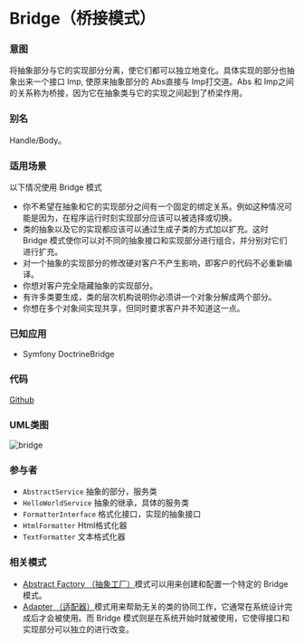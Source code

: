 # Bridge（桥接模式）

### 意图
将抽象部分与它的实现部分分离，使它们都可以独立地变化。具体实现的部分也抽象出来一个接口 Imp, 使原来抽象部分的 Abs直接与 Imp打交道。Abs 和 Imp之间的关系称为桥接，因为它在抽象类与它的实现之间起到了桥梁作用。

### 别名
Handle/Body。

### 适用场景
以下情况使用 Bridge 模式
* 你不希望在抽象和它的实现部分之间有一个固定的绑定关系。例如这种情况可能是因为，在程序运行时刻实现部分应该可以被选择或切换。
* 类的抽象以及它的实现都应该可以通过生成子类的方式加以扩充。这时 Bridge 模式使你可以对不同的抽象接口和实现部分进行组合，并分别对它们进行扩充。
* 对一个抽象的实现部分的修改硬对客户不产生影响，即客户的代码不必重新编译。
* 你想对客户完全隐藏抽象的实现部分。
* 有许多类要生成，类的层次机构说明你必须讲一个对象分解成两个部分。
* 你想在多个对象间实现共享，但同时要求客户并不知道这一点。

### 已知应用
* Symfony DoctrineBridge

### 代码
[Github](https://github.com/alitain/design-pattern/tree/master/src/Structural/Bridge)

### UML类图
![bridge](http://ohtd7tndv.bkt.clouddn.com/dp_bridge.png)

### 参与者
* `AbstractService` 抽象的部分，服务类
* `HelloWorldService` 抽象的继承，具体的服务类
* `FormatterInterface` 格式化接口，实现的抽象接口
* `HtmlFormatter` Html格式化器
* `TextFormatter` 文本格式化器

### 相关模式
* [Abstract Factory （抽象工厂）](https://github.com/alitain/design-pattern/blob/master/docs/creational/abstract_factory.md)模式可以用来创建和配置一个特定的 Bridge 模式。
* [Adapter （适配器）](https://github.com/alitain/design-pattern/blob/master/docs/structural/adapter.md)模式用来帮助无关的类的协同工作，它通常在系统设计完成后才会被使用。而 Bridge 模式则是在系统开始时就被使用，它使得接口和实现部分可以独立的进行改变。